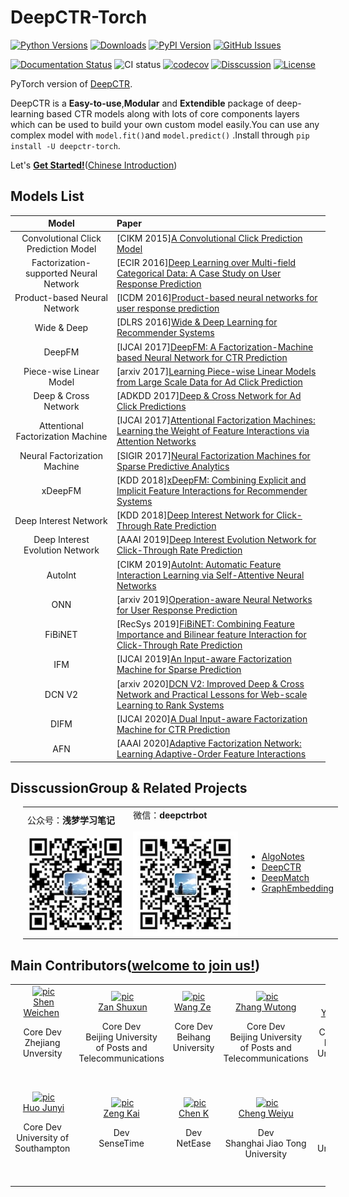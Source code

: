 # DeepCTR-Torch

[![Python Versions](https://img.shields.io/pypi/pyversions/deepctr-torch.svg)](https://pypi.org/project/deepctr-torch)
[![Downloads](https://pepy.tech/badge/deepctr-torch)](https://pepy.tech/project/deepctr-torch)
[![PyPI Version](https://img.shields.io/pypi/v/deepctr-torch.svg)](https://pypi.org/project/deepctr-torch)
[![GitHub Issues](https://img.shields.io/github/issues/shenweichen/deepctr-torch.svg
)](https://github.com/shenweichen/deepctr-torch/issues)


[![Documentation Status](https://readthedocs.org/projects/deepctr-torch/badge/?version=latest)](https://deepctr-torch.readthedocs.io/)
![CI status](https://github.com/shenweichen/deepctr-torch/workflows/CI/badge.svg)
[![codecov](https://codecov.io/gh/shenweichen/DeepCTR-Torch/branch/master/graph/badge.svg?token=m6v89eYOjp)](https://codecov.io/gh/shenweichen/DeepCTR-Torch)
[![Disscussion](https://img.shields.io/badge/chat-wechat-brightgreen?style=flat)](./README.md#disscussiongroup)
[![License](https://img.shields.io/github/license/shenweichen/deepctr-torch.svg)](https://github.com/shenweichen/deepctr-torch/blob/master/LICENSE)

PyTorch version of [DeepCTR](https://github.com/shenweichen/DeepCTR).

DeepCTR is a **Easy-to-use**,**Modular** and **Extendible** package of deep-learning based CTR models along with lots of core components layers which can be used to build your own custom model easily.You can use any complex model with `model.fit()`and `model.predict()` .Install through `pip install -U deepctr-torch`.

Let's [**Get Started!**](https://deepctr-torch.readthedocs.io/en/latest/Quick-Start.html)([Chinese Introduction](https://zhuanlan.zhihu.com/p/53231955))

## Models List

|                 Model                  | Paper                                                                                                                                                           |
| :------------------------------------: | :-------------------------------------------------------------------------------------------------------------------------------------------------------------- |
|  Convolutional Click Prediction Model  | [CIKM 2015][A Convolutional Click Prediction Model](http://ir.ia.ac.cn/bitstream/173211/12337/1/A%20Convolutional%20Click%20Prediction%20Model.pdf)             |
| Factorization-supported Neural Network | [ECIR 2016][Deep Learning over Multi-field Categorical Data: A Case Study on User Response Prediction](https://arxiv.org/pdf/1601.02376.pdf)                    |
|      Product-based Neural Network      | [ICDM 2016][Product-based neural networks for user response prediction](https://arxiv.org/pdf/1611.00144.pdf)                                                   |
|              Wide & Deep               | [DLRS 2016][Wide & Deep Learning for Recommender Systems](https://arxiv.org/pdf/1606.07792.pdf)                                                                 |
|                 DeepFM                 | [IJCAI 2017][DeepFM: A Factorization-Machine based Neural Network for CTR Prediction](http://www.ijcai.org/proceedings/2017/0239.pdf)                           |
|        Piece-wise Linear Model         | [arxiv 2017][Learning Piece-wise Linear Models from Large Scale Data for Ad Click Prediction](https://arxiv.org/abs/1704.05194)                                 |
|          Deep & Cross Network          | [ADKDD 2017][Deep & Cross Network for Ad Click Predictions](https://arxiv.org/abs/1708.05123)                                                                   |
|   Attentional Factorization Machine    | [IJCAI 2017][Attentional Factorization Machines: Learning the Weight of Feature Interactions via Attention Networks](http://www.ijcai.org/proceedings/2017/435) |
|      Neural Factorization Machine      | [SIGIR 2017][Neural Factorization Machines for Sparse Predictive Analytics](https://arxiv.org/pdf/1708.05027.pdf)                                               |
|                xDeepFM                 | [KDD 2018][xDeepFM: Combining Explicit and Implicit Feature Interactions for Recommender Systems](https://arxiv.org/pdf/1803.05170.pdf)                         |
|         Deep Interest Network          | [KDD 2018][Deep Interest Network for Click-Through Rate Prediction](https://arxiv.org/pdf/1706.06978.pdf)                                                       |
|    Deep Interest Evolution Network     | [AAAI 2019][Deep Interest Evolution Network for Click-Through Rate Prediction](https://arxiv.org/pdf/1809.03672.pdf)                                            |
|                AutoInt                 | [CIKM 2019][AutoInt: Automatic Feature Interaction Learning via Self-Attentive Neural Networks](https://arxiv.org/abs/1810.11921)                              |
|                  ONN                   | [arxiv 2019][Operation-aware Neural Networks for User Response Prediction](https://arxiv.org/pdf/1904.12579.pdf)                                                |
|                FiBiNET                 | [RecSys 2019][FiBiNET: Combining Feature Importance and Bilinear feature Interaction for Click-Through Rate Prediction](https://arxiv.org/pdf/1905.09433.pdf)   |
|                IFM                 | [IJCAI 2019][An Input-aware Factorization Machine for Sparse Prediction](https://www.ijcai.org/Proceedings/2019/0203.pdf)   |
|                DCN V2                    | [arxiv 2020][DCN V2: Improved Deep & Cross Network and Practical Lessons for Web-scale Learning to Rank Systems](https://arxiv.org/abs/2008.13535)   |
|                DIFM                 | [IJCAI 2020][A Dual Input-aware Factorization Machine for CTR Prediction](https://www.ijcai.org/Proceedings/2020/0434.pdf)   |
|                AFN                 | [AAAI 2020][Adaptive Factorization Network: Learning Adaptive-Order Feature Interactions](https://arxiv.org/pdf/1909.03276)   |



## DisscussionGroup & Related Projects

<html>
    <table style="margin-left: 20px; margin-right: auto;">
        <tr>
            <td>
                公众号：<b>浅梦学习笔记</b><br><br>
                <a href="https://github.com/shenweichen/deepctr-torch">
  <img align="center" src="./docs/pics/code.png" />
</a>
            </td>
            <td>
                微信：<b>deepctrbot</b><br><br>
 <a href="https://github.com/shenweichen/deepctr-torch">
  <img align="center" src="./docs/pics/deepctrbot.png" />
</a>
            </td>
            <td>
<ul>
<li><a href="https://github.com/shenweichen/AlgoNotes">AlgoNotes</a></li>
<li><a href="https://github.com/shenweichen/DeepCTR">DeepCTR</a></li>
<li><a href="https://github.com/shenweichen/DeepMatch">DeepMatch</a></li>
<li><a href="https://github.com/shenweichen/GraphEmbedding">GraphEmbedding</a></li>
</ul>
            </td>
        </tr>
    </table>
</html>



## Main Contributors([welcome to join us!](./CONTRIBUTING.md))

<table border="0">
  <tbody>
    <tr align="center" >
      <td>
        ​ <a href="https://github.com/shenweichen"><img width="70" height="70" src="https://github.com/shenweichen.png?s=40" alt="pic"></a><br>
        ​ <a href="https://github.com/shenweichen">Shen Weichen</a> ​
        <p>Core Dev<br> Zhejiang Unversity <br> <br>  </p>​
      </td>
      <td>
        ​ <a href="https://github.com/zanshuxun"><img width="70" height="70" src="https://github.com/zanshuxun.png?s=40" alt="pic"></a><br>
        ​ <a href="https://github.com/zanshuxun">Zan Shuxun</a>
        <p>Core Dev<br> Beijing University <br> of  Posts and <br> Telecommunications</p>​
      </td>
      <td>
         <a href="https://github.com/weberrr"><img width="70" height="70" src="https://github.com/weberrr.png?s=40" alt="pic"></a><br>
         <a href="https://github.com/weberrr">Wang Ze</a> ​
        <p>Core Dev<br> Beihang University <br> <br>  </p>​
      </td>
      <td>
        ​ <a href="https://github.com/wutongzhang"><img width="70" height="70" src="https://github.com/wutongzhang.png?s=40" alt="pic"></a><br>
         <a href="https://github.com/wutongzhang">Zhang Wutong</a>
         <p>Core Dev<br> Beijing University <br> of  Posts and <br> Telecommunications</p>​
      </td>
      <td>
        ​ <a href="https://github.com/ZhangYuef"><img width="70" height="70" src="https://github.com/ZhangYuef.png?s=40" alt="pic"></a><br>
        ​ <a href="https://github.com/ZhangYuef">Zhang Yuefeng</a>
        <p>Core Dev<br>
        Peking University <br>  <br>  </p>​
      </td>
    </tr>
    <tr align="center">
      <td>
        ​ <a href="https://github.com/JyiHUO"><img width="70" height="70" src="https://github.com/JyiHUO.png?s=40" alt="pic"></a><br>
        ​ <a href="https://github.com/JyiHUO">Huo Junyi</a>
        <p>Core Dev<br>
        University of Southampton <br> <br>  </p>​
      </td>
      <td>
        ​ <a href="https://github.com/Zengai"><img width="70" height="70" src="https://github.com/Zengai.png?s=40" alt="pic"></a><br>
        ​ <a href="https://github.com/Zengai">Zeng Kai</a> ​
        <p>Dev<br>
        SenseTime <br> <br>  </p>​
      </td>
      <td>
        ​ <a href="https://github.com/chenkkkk"><img width="70" height="70" src="https://github.com/chenkkkk.png?s=40" alt="pic"></a><br>
        ​ <a href="https://github.com/chenkkkk">Chen K</a> ​
        <p>Dev<br>
        NetEase <br>  <br>  </p>​
      </td>
      <td>
        ​ <a href="https://github.com/WeiyuCheng"><img width="70" height="70" src="https://github.com/WeiyuCheng.png?s=40" alt="pic"></a><br>
        ​ <a href="https://github.com/WeiyuCheng">Cheng Weiyu</a> ​
        <p>Dev<br>
        Shanghai Jiao Tong University</p>​
      </td>
      <td>
        ​ <a href="https://github.com/tangaqi"><img width="70" height="70" src="https://github.com/tangaqi.png?s=40" alt="pic"></a><br>
        ​ <a href="https://github.com/tangaqi">Tang</a>
        <p>Test<br>
        Tongji University <br> <br>  </p>​
      </td>
    </tr>
  </tbody>
</table>
